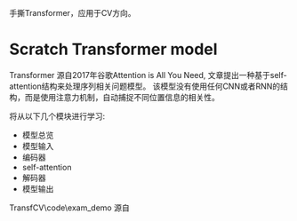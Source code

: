 手撕Transformer，应用于CV方向。
# Scratch Transformer model 
Transformer 源自2017年谷歌Attention is All You Need, 文章提出一种基于self-attention结构来处理序列相关问题模型。 该模型没有使用任何CNN或者RNN的结构，而是使用注意力机制，自动捕捉不同位置信息的相关性。

将从以下几个模块进行学习:
- 模型总览
- 模型输入
- 编码器
- self-attention
- 解码器
- 模型输出


TransfCV\code\exam_demo 源自[]()